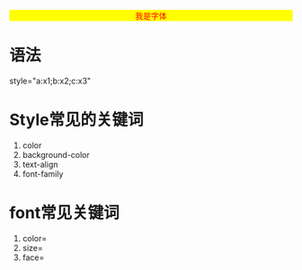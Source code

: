 
<p style="color:red;background-color:yellow;text-align:center;">我是字体</p>

# 语法
style="a:x1;b:x2;c:x3"
# Style常见的关键词
1. color
2. background-color
3. text-align
4. font-family

# font常见关键词
1. color=
2. size=
3. face=

